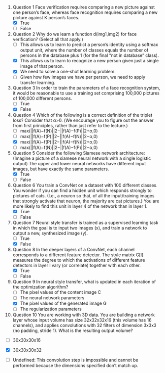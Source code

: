 1. Question 1
Face verification requires comparing a new picture against one person’s face, whereas face recognition requires comparing a new picture against K person’s faces.
   - [x] True
   - [ ] False

2. Question 2
Why do we learn a function d(img1,img2) for face verification? (Select all that apply.)
   - [ ] This allows us to learn to predict a person’s identity using a softmax output unit, where the number of classes equals the number of persons in the database plus 1 (for the final “not in database” class).
   - [x] This allows us to learn to recognize a new person given just a single image of that person.
   - [x] We need to solve a one-shot learning problem.
   - [ ] Given how few images we have per person, we need to apply transfer learning.

3. Question 3
In order to train the parameters of a face recognition system, it would be reasonable to use a training set comprising 100,000 pictures of 100,000 different persons.
   - [ ] True
   - [x] False

4. Question 4
Which of the following is a correct definition of the triplet loss? Consider that α>0. (We encourage you to figure out the answer from first principles, rather than just refer to the lecture.)
   - [ ] max(||f(A)−f(N)||2−||f(A)−f(P)||2+α,0)
   - [ ] max(||f(A)−f(P)||2−||f(A)−f(N)||2−α,0)
   - [x] max(||f(A)−f(P)||2−||f(A)−f(N)||2+α,0)
   - [ ] max(||f(A)−f(N)||2−||f(A)−f(P)||2−α,0)

5. Question 5
Consider the following Siamese network architecture:
(Imagine a picture of a siamese neural network with a single logistic output)
The upper and lower neural networks have different input images, but have exactly the same parameters.
   - [x] True
   - [ ] False

6. Question 6
You train a ConvNet on a dataset with 100 different classes. You wonder if you can find a hidden unit which responds strongly to pictures of cats. (I.e., a neuron so that, of all the input/training images that strongly activate that neuron, the majority are cat pictures.) You are more likely to find this unit in layer 4 of the network than in layer 1.
   - [x] True
   - [ ] False

7. Question 7
Neural style transfer is trained as a supervised learning task in which the goal is to input two images (x), and train a network to output a new, synthesized image (y).
   - [ ] True
   - [x] False

8. Question 8
In the deeper layers of a ConvNet, each channel corresponds to a different feature detector. The style matrix G[l] measures the degree to which the activations of different feature detectors in layer l vary (or correlate) together with each other.
   - [x] True
   - [ ] False

9. Question 9
In neural style transfer, what is updated in each iteration of the optimization algorithm?
   - [ ] The pixel values of the content image C
   - [ ] The neural network parameters
   - [x] The pixel values of the generated image G
   - [ ] The regularization parameters

10. Question 10
You are working with 3D data. You are building a network layer whose input volume has size 32x32x32x16 (this volume has 16 channels), and applies convolutions with 32 filters of dimension 3x3x3 (no padding, stride 1). What is the resulting output volume?
   - [ ] 30x30x30x16
   - [x] 30x30x30x32
   - [ ] Undefined: This convolution step is impossible and cannot be performed because the dimensions specified don’t match up.



